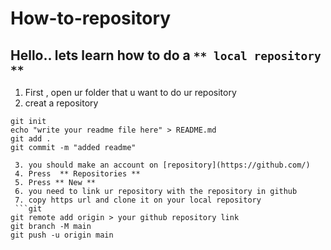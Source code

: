 # How-to-repository
## Hello.. lets learn how to do a `** local repository **`
 1. First , open ur folder that u want to do ur repository
 2. creat a repository 
```git
git init 
echo "write your readme file here" > README.md
git add .
git commit -m "added readme"

 3. you should make an account on [repository](https://github.com/)
 4. Press  ** Repositories **
 5. Press ** New **
 6. you need to link ur repository with the repository in github
 7. copy https url and clone it on your local repository
 ```git
git remote add origin > your github repository link
git branch -M main
git push -u origin main

